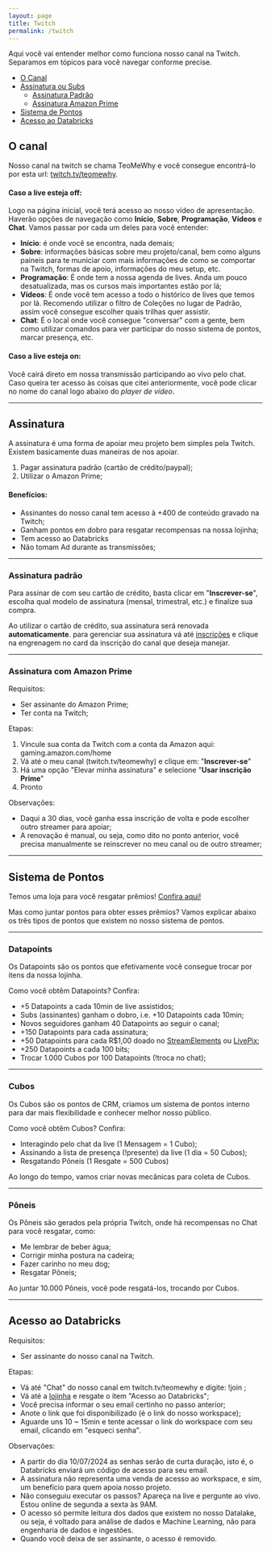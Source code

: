 ```yaml
---
layout: page
title: Twitch
permalink: /twitch
---
```


Aqui você vai entender melhor como funciona nosso canal na Twitch. Separamos em tópicos para você navegar conforme precise.

- [O Canal](#o-canal)
- [Assinatura ou Subs](#assinatura)
    - [Assinatura Padrão](#assinatura-padrão)
    - [Assinatura Amazon Prime](#assinatura-com-amazon-prime)
- [Sistema de Pontos](#sistema-de-pontos)
- [Acesso ao Databricks](#acesso-ao-databricks)

## O canal

Nosso canal na twitch se chama TeoMeWhy e você consegue encontrá-lo por esta url: [twitch.tv/teomewhy](https://twitch.tv/teomewhy).

#### Caso a live esteja off:
    
Logo na página inicial, você terá acesso ao nosso vídeo de apresentação. Haverão opções de navegação como **Início**, **Sobre**, **Programação**, **Vídeos** e **Chat**. Vamos passar por cada um deles para você entender:

- **Início**: é onde você se encontra, nada demais;
- **Sobre**: informações básicas sobre meu projeto/canal, bem como alguns paineis para te municiar com mais informações de como se comportar na Twitch, formas de apoio, informações do meu setup, etc.
- **Programação**: É onde tem a nossa agenda de lives. Anda um pouco desatualizada, mas os cursos mais importantes estão por lá;
- **Vídeos**: É onde você tem acesso a todo o histórico de lives que temos por lá. Recomendo utilizar o filtro de Coleções no lugar de Padrão, assim você consegue escolher quais trilhas quer assistir.
- **Chat**: É o local onde você consegue "conversar" com a gente, bem como utilizar comandos para ver participar do nosso sistema de pontos, marcar presença, etc.

#### Caso a live esteja on:

Você cairá direto em nossa transmissão participando ao vivo pelo chat. Caso queira ter acesso às coisas que citei anteriormente, você pode clicar no nome do canal logo abaixo do *player de vídeo*.

---
## Assinatura

A assinatura é uma forma de apoiar meu projeto bem simples pela Twitch. Existem basicamente duas maneiras de nos apoiar.

1. Pagar assinatura padrão (cartão de crédito/paypal);
2. Utilizar o Amazon Prime;

#### Benefícios:
- Assinantes do nosso canal tem acesso à +400 de conteúdo gravado na Twitch;
- Ganham pontos em dobro para resgatar recompensas na nossa lojinha;
- Tem acesso ao Databricks
- Não tomam Ad durante as transmissões;

---
### Assinatura padrão

Para assinar de com seu cartão de crédito, basta clicar em "**Inscrever-se**", escolha qual modelo de assinatura (mensal, trimestral, etc.) e finalize sua compra.

Ao utilizar o cartão de crédito, sua assinatura será renovada **automaticamente**. para gerenciar sua assinatura vá até [inscrições](https://www.twitch.tv/subscriptions) e clique na engrenagem no card da inscrição do canal que deseja manejar.

---
### Assinatura com Amazon Prime

Requisitos:
- Ser assinante do Amazon Prime;
- Ter conta na Twitch;

Etapas:
1. Vincule sua conta da Twitch com a conta da Amazon aqui: gaming.amazon.com/home
2. Vá até o meu canal (twitch.tv/teomewhy) e clique em: "**Inscrever-se**"
3. Há uma opção "Elevar minha assinatura" e selecione "**Usar inscrição Prime**"
4. Pronto

Observações:
- Daqui a 30 dias, você ganha essa inscrição de volta e pode escolher outro streamer para apoiar;
- A renovação é manual, ou seja, como dito no ponto anterior, você precisa manualmente se reinscrever no meu canal ou de outro streamer;

---
## Sistema de Pontos

Temos uma loja para você resgatar prêmios! [Confira aqui!](https://streamelements.com/teomewhy/store)

Mas como juntar pontos para obter esses prêmios? Vamos explicar abaixo os três tipos de pontos que existem no nosso sistema de pontos.

---
### Datapoints

Os Datapoints são os pontos que efetivamente você consegue trocar por itens da nossa lojinha.

Como você obtêm Datapoints? Confira:

- +5 Datapoints a cada 10min de live assistidos;
- Subs (assinantes) ganham o dobro, i.e. +10 Datapoints cada 10min;
- Novos seguidores ganham 40 Datapoints ao seguir o canal;
- +150 Datapoints para cada assinatura;
- +50 Datapoints para cada R$1,00 doado no [StreamElements](https://streamelements.com/teomewhy/tip) ou [LivePix](https://livepix.gg/teomewhy);
- +250 Datapoints a cada 100 bits;
- Trocar 1.000 Cubos por 100 Datapoints (!troca no chat);

---
### Cubos

Os Cubos são os pontos de CRM, criamos um sistema de pontos interno para dar mais flexibilidade e conhecer melhor nosso público.

Como você obtêm Cubos? Confira:

- Interagindo pelo chat da live (1 Mensagem = 1 Cubo);
- Assinando a lista de presença (!presente) da live (1 dia = 50 Cubos);
- Resgatando Pôneis (1 Resgate = 500 Cubos)

Ao longo do tempo, vamos criar novas mecânicas para coleta de Cubos.

---
### Pôneis

Os Pôneis são gerados pela própria Twitch, onde há recompensas no Chat para você resgatar, como:

- Me lembrar de beber água;
- Corrigir minha postura na cadeira;
- Fazer carinho no meu dog;
- Resgatar Pôneis;

 Ao juntar 10.000 Pôneis, você pode resgatá-los, trocando por Cubos.

---
## Acesso ao Databricks

Requisitos:
- Ser assinante do nosso canal na Twitch.

Etapas:
- Vá até "Chat" do nosso canal em twitch.tv/teomewhy e digite: !join ;
- Vá até a [lojinha](https://streamelements.com/teomewhy/store) e resgate o item "Acesso ao Databricks";
- Você precisa informar o seu email certinho no passo anterior;
- Anote o link que foi disponibilizado (é o link do nosso workspace);
- Aguarde uns 10 ~ 15min e tente acessar o link do workspace com seu email, clicando em "esqueci senha".

Observações:
- A partir do dia 10/07/2024 as senhas serão de curta duração, isto é, o Databricks enviará um código de acesso para seu email.
- A assinatura não representa uma venda de acesso ao workspace, e sim, um benefício para quem apoia nosso projeto.
- Não conseguiu executar os passos? Apareça na live e pergunte ao vivo. Estou online de segunda a sexta às 9AM.
- O acesso só permite leitura dos dados que existem no nosso Datalake, ou seja, é voltado para análise de dados e Machine Learning, não para engenharia de dados e ingestões.
- Quando você deixa de ser assinante, o acesso é removido.